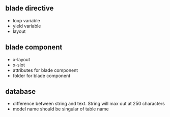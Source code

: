 ## blade directive

-   loop variable
-   yield variable
-   layout

## blade component

-   x-layout
-   x-slot
-   attributes for blade component
-   folder for blade component

## database

-   difference between string and text. String will max out at 250 characters
-   model name should be singular of table name
